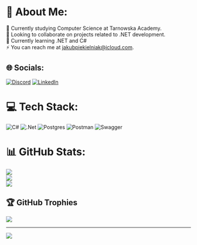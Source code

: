 # 💫 About Me:
🔭 Currently studying Computer Science at Tarnowska Academy.<br>👯 Looking to collaborate on projects related to .NET development.<br>🌱 Currently learning .NET and C#<br>⚡ You can reach me at jakubpiekielniak@icloud.com.<br>


## 🌐 Socials:
[![Discord](https://img.shields.io/badge/Discord-%237289DA.svg?logo=discord&logoColor=white)](https://discord.gg/funfcio) [![LinkedIn](https://img.shields.io/badge/LinkedIn-%230077B5.svg?logo=linkedin&logoColor=white)](https://www.linkedin.com/in/jpiekielniak) 

# 💻 Tech Stack:
![C#](https://img.shields.io/badge/c%23-%23239120.svg?style=for-the-badge&logo=csharp&logoColor=white) ![.Net](https://img.shields.io/badge/.NET-5C2D91?style=for-the-badge&logo=.net&logoColor=white) ![Postgres](https://img.shields.io/badge/postgres-%23316192.svg?style=for-the-badge&logo=postgresql&logoColor=white) ![Postman](https://img.shields.io/badge/Postman-FF6C37?style=for-the-badge&logo=postman&logoColor=white) ![Swagger](https://img.shields.io/badge/-Swagger-%23Clojure?style=for-the-badge&logo=swagger&logoColor=white)
# 📊 GitHub Stats:
![](https://github-readme-stats.vercel.app/api?username=JPiekielniak&theme=tokyonight&hide_border=false&include_all_commits=false&count_private=false)<br/>
![](https://github-readme-streak-stats.herokuapp.com/?user=JPiekielniak&theme=tokyonight&hide_border=false)<br/>
![](https://github-readme-stats.vercel.app/api/top-langs/?username=JPiekielniak&theme=tokyonight&hide_border=false&include_all_commits=false&count_private=false&layout=compact)

## 🏆 GitHub Trophies
![](https://github-profile-trophy.vercel.app/?username=JPiekielniak&theme=juicyfresh&no-frame=false&no-bg=true&margin-w=4)

---
[![](https://visitcount.itsvg.in/api?id=JPiekielniak&icon=0&color=0)](https://visitcount.itsvg.in)

<!-- Proudly created with GPRM ( https://gprm.itsvg.in ) -->
